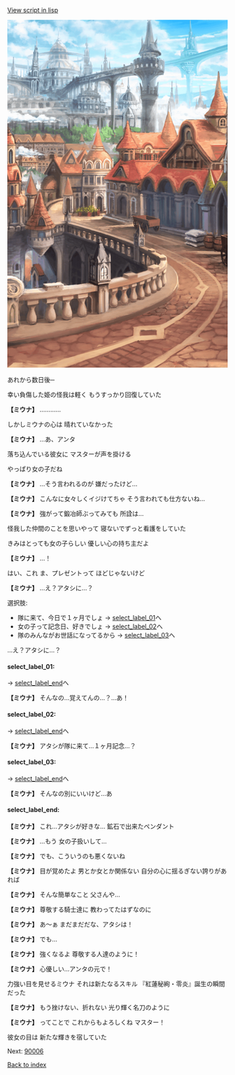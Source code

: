[View script in lisp](../scripts/20261203.txt)

![town.png](../images/backgrounds/town.png)

あれから数日後─

幸い負傷した姫の怪我は軽く
もうすっかり回復していた

**【ミウナ】**
…………

しかしミウナの心は
晴れていなかった

**【ミウナ】**
…あ、アンタ

落ち込んでいる彼女に
マスターが声を掛ける

やっぱり女の子だね

**【ミウナ】**
…そう言われるのが
嫌だったけど…

**【ミウナ】**
こんなに女々しくイジけてちゃ
そう言われても仕方ないね…

**【ミウナ】**
強がって鍛冶師ぶってみても
所詮は…

怪我した仲間のことを思いやって
寝ないでずっと看護をしていた

きみはとっても女の子らしい
優しい心の持ち主だよ

**【ミウナ】**
…！

はい、これ
ま、プレゼントって
ほどじゃないけど

**【ミウナ】**
…え？アタシに…？

選択肢:
- 隊に来て、今日で１ヶ月でしょ → [select_label_01](#select_label_01)へ
- 女の子って記念日、好きでしょ → [select_label_02](#select_label_02)へ
- 隊のみんながお世話になってるから → [select_label_03](#select_label_03)へ

…え？アタシに…？

#### select_label_01:
 → [select_label_end](#select_label_end)へ

**【ミウナ】**
そんなの…覚えてんの…？…あ！

#### select_label_02:
 → [select_label_end](#select_label_end)へ

**【ミウナ】**
アタシが隊に来て…１ヶ月記念…？

#### select_label_03:
 → [select_label_end](#select_label_end)へ

**【ミウナ】**
そんなの別にいいけど…あ

#### select_label_end:

**【ミウナ】**
これ…アタシが好きな…
鉱石で出来たペンダント

**【ミウナ】**
…もう
女の子扱いして…

**【ミウナ】**
でも、こういうのも悪くないね

**【ミウナ】**
目が覚めたよ
男とか女とか関係ない
自分の心に揺るぎない誇りがあれば

**【ミウナ】**
そんな簡単なこと
父さんや…

**【ミウナ】**
尊敬する騎士達に
教わってたはずなのに

**【ミウナ】**
あ～ぁ
まだまだだな、アタシは！

**【ミウナ】**
でも…

**【ミウナ】**
強くなるよ
尊敬する人達のように！

**【ミウナ】**
心優しい…アンタの元で！

力強い目を見せるミウナ
それは新たなるスキル
『紅蓮秘絢・零炎』誕生の瞬間だった

**【ミウナ】**
もう挫けない、折れない
光り輝く名刀のように

**【ミウナ】**
ってことで
これからもよろしくね
マスター！

彼女の目は
新たな輝きを宿していた


Next: [90006](90006.md)

[Back to index](index.md)
